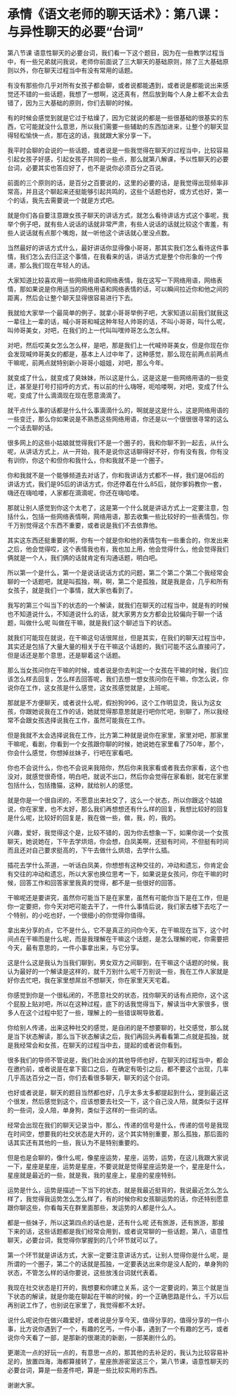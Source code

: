 # 承情《语文老师的聊天话术》：第八课：与异性聊天的必要“台词”

第八节课 语意性聊天的必要台词，我们看一下这个题目，因为在一些教学过程当中，有一些兄弟就问我说，老师你前面说了三大聊天的基础原则，除了三大基础原则以外，你在聊天过程当中有没有常用的话题。

有没有那些你几乎对所有女孩子都会聊，或者说都能遇到，或者说是都能说出来感觉还不错的一些话题，我想了一想啊，这还真有，然后放到每个人身上都不太会去错了，因为三大基础的原则，你们去聊的时候。

有的时候会感觉到就是它过于枯燥了，因为它就说的都是一些很基础的很基实的东西，它可能就没什么意思，所以我们需要一些辅助的东西加进来，让整个的聊天显得轻松愉快一点，那在这的话，我就跟大家分享一下。

我平时会聊的会说的一些话题，或者说是一些我觉得在聊天的过程当中，比较容易引起女孩子好感，引起女孩子共同的一些点，那么就第八解课，予以性聊天的必要台词，必要其实也答应好了，也不是说你必须百分之百说。

前面的三个原则的话，是百分之百要说的，这里的必要的话，是我觉得出现频率非常高，并且这个聊起来还挺能够引起共鸣的，这些个话题也好，或方式也好，第一个的话，我先去需要说一个就是方式吧。

就是你们各自要注意跟女孩子聊天的讲话方式，就怎么看待讲话方式这个事呢，我举个例子吧，就有些人说话的话就非常严肃，有些人说话的话就比较这个害羞，有些人说话就有点那个嘴炮，就一听他这个讲话就心里没点数。

当然最好的讲话方式什么，最好讲话你显得像小哥哥，那其实我们怎么看待这件事情，我们怎么去归正这个事情，在我看来的话，讲话方式是整个你形象的一个传递，那么我们现在年轻人的话。

大家知道比较喜欢用一些网络用语和网络表情，我在这写一下网络用语，网络表情，那如果说是你用适当的网络用语和网络表情的话，可以瞬间拉近你和他之间的距离，然后会让整个聊天显得很容易进行下去。

我就给大家举一个最简单的例子，就拿小哥哥举例子吧，大家知道以前我们就我这一辈往上一辈的话，喊小哥哥和喊这种年轻人帅哥的话，不叫小哥哥，叫什么呢，叫帅哥美女，对吧，在我们的上一代叫叫嘿帅哥怎么怎么样。

对吧，然后哎美女怎么怎么样，是吧，那是我们上一代喊帅哥美女，但是你现在你会发现喊帅哥美女的都是，基本上人过中年了，这种感觉，那么现在前两点前两点干嘛呢，前两点就特别新小哥哥小姐姐，对吧，那么今年。

就变成了什么，就变成了臭妹妹，所以这是什么，这是这是一些网络用语的一些变迁，甚至是打号打招呼的方式，有以前的什么嗨呀，呃哈喽啊，对吧，变成了什么呢，变成了什么滴滴现在现在愿意滴滴了。

就干点什么事的话都是什么什么事滴滴什么的，啊就是这是什么，这是网络用语的一些变迁，那么你如果说是不熟悉这些网络用语，你还是以一个很很很寻常的这么一个话去聊的话。

很多网上的这些小姑娘就觉得我们不是一个圈子的，我和你聊不到一起去，从什么呢，从讲话方式上，从一开始，我不是说你这话聊得好不好，你有没有我，你有没有训你，你这个和但你和我什么，你和我就不是一个圈子。

你和我就不是一个能够频道去对话了，你和我讲话方式都不一样，我们是06后的讲话方式，我们是95后的讲话方式，你还停着在什么85后，就你爹妈教你一套，嗨还在嗨哈喽，人家都在滴滴呢，你还在嗨哈喽。

那就让别人感觉到你这个太老了，这是第一个什么就是讲话方式上一定要注意，包括什么，包括一些网络表情啊，网络用语，那去收集一些比较好的一些表情包，你千万别觉得这个东西不重要，或者说是我们不去依靠他。

其实这东西还挺重要的啊，你有一个就是你和他的表情包有一些重合的，你发出来之后，他会觉得哎，这个表情我也有，我也加上用，他会觉得什么，他会觉得我们俩就是一个人，我们俩的话就肯定有沟通话题，明白吧。

所以第一个是什么，第一个是说话说话方式的问题，第二个第二个第二个我经常会聊的一个话题吧，就是叫孤独，啊，啊，第二个是孤独，就是我是会，几乎和所有女孩子，就是我们一个事情，就大家也看到了。

我写的第三个叫当下的状态的一个解读，就我们在聊天的过程当中，就是有的时候也不知道说什么，不知道说什么的话，就大家男方女方都会比较偏向于聊一个话题，叫做什么呢 叫做在干嘛，就是我们这个聊述当下的状态。

就我们可能现在就说，在干嘛这句话很屌丝，但是其实，在我们的聊天过程当中，其实还是包括了大量大量的相关于在干嘛这个话题的，我们可能不这么直接问了，但是话还是那个意思，还是聊着这个话题。

那么当女孩问你在干嘛的时候，或者说是你去判定一个女孩在干嘛的时候，我们应该怎么样去回复，怎么样去回答呢，我们去想一想女孩问你在干嘛，你怎么说，你说你在工作，这女孩是什么感觉，这女孩感觉就是，上班呢。

那就是不方便聊天，或者说什么呢，假扮狗996，这个工作明显烫，我认为这女孩，你跟她说我在工作的话，她就觉得那意思就是行吧你忙吧，别聊了，所以我经常不会跟女孩选择说我在工作，虽然可能我在工作。

但是我就不太会选择说我在工作，比方第二种就是说你在家里，家里对吧，那家里干嘛呢，看剧，你看到一个女孩跟你聊的时候，她说她在家里看了750年，那个，你会什么感觉，你想掉丝妹子，行吧在家看吧。

你也不会说什么，你也不会说来我陪你，然后你来我家看或者我去你家看，这个也没对，就感觉很奇怪，明白吧，就说不出口，然后你会觉得在家看剧，就宅在家里包括什么，包括撸猫，这种，就给别人的感觉。

就是你是一个很自闭的，不愿意出来社交了，这么一个状态，所以你跟这个姑娘说，你在家里，也不太好，那么我们再想想还有什么样的回复，我想比较好的回复是什么呢，比较好的回复是，我在做一些，做，我，的，我的。

兴趣，爱好，我觉得这个是，比较不错的，因为你去想象一下，如果你说一个女孩聊天，她说她在，下午去学烘焙，你会想，白凤美啊，还挺有时间，不但挺有时间而且还对自己要求挺高的，下午去做什么烘焙，去学什么插。

插花去学什么茶道，一听话白凤美，你想想有这种交往的，冲动和遗忘，你肯定会有交往的冲动和遗忘，所以大家也换位思考一下，如果说是女孩问，你在干嘛的时候，回答工作和回答家里我真的觉得，都不是一些很好的回答。

干嘛呢还是要讲究，虽然你可能当下是在家里，虽然有可能你当下是在工作，但是你一定要把，你今天对吧可能去干了，一件什么事情后说，我们家去楼下去吃了一个特别，的小吃也好，一个很细小的你觉得你值得。

拿出来分享的点，它不是什么，它不是真正的问你今天，在干嘛现在当下，这个时间点在干嘛而是什么呢，而是我理解在干嘛这个话题，是怎么理解的呢，你需要把今天，最有意思的，一件小事拿出来，与它分享。

这是什么这是我认为当我们聊到，男女双方之间聊到，在干嘛这个话题的时候，我认为最好的一个解读是这样的，就千万别什么呢千万别说一些，我在工作人家就是好你去忙吧，我在家里想屌丝不想聊天，你在家里天天宅着。

你感觉到你是一个很私闭的，不愿意社交的状态，找你聊天的话有点把你，这个这个屁股上贴对吧，所以在这种过程，底下的话我觉得当下，解读当中大家很多，很多人在这个过程中犯了一些，理解上的一些错误啊导致着。

你给别人传递，出来这种社交的感觉，是自闭的是不想要聊的，社交感觉，那么就是当下状态解读，那么当下状态解读之后，我们再回头再看看第二点就是孤独，就是我经常会和女孩，在聊天的过程当中去，提起的或者说你看到。

很多我们的导师不管说是，我们社会派的其他导师也好，在聊天的过程当中，都会在邀约前，或者说是在拿下窗口之后，在确定有吸引之后，都不要这个出现，几率几乎高达百分之一百，你们去看很多聊天，聊天的这个台词。

也好或者说是，聊天的题目当然都也好，几乎太多太多都提起到什么，提到最近这个很发，然后感觉到这个，应该想要去社交一下，这个自己没人陪，就类似于这样的一些词，没人陪，单身狗，类似于这样的一些词的话。

经常会出现在我们的聊天记录当中，那么，传递的信号是什么，传递的信号是我现在时间空，想要我的社交状态是大开的，这个其实特别重要，那么孤独，那后面的话其实还有其他的一些，我认为不是特别重要的。

但是也是会聊的，像什么呢，像星座运势，星座，运势，运势，在这儿我跟大家说一下，星座是星座，运势是星座，不要说就是觉得星座运势是一个，星座是什么，星座就是最近的一些，就是我，我的星座上，星座的星座特别。

运势是什么，运势是描述一下当下的状态，就是我最近挺背的，我说最近怎么怎么样了，我觉得我运势怎么怎么样了，有的时候你和女孩聊运势的话，你还特别愿意跟你聊这些，你看每天在群里面那些，发运势的人都是什么人。

都是一些妹子，所以这第四点的话也是，还有什么呢 还有旅游，还有旅游，那接下来的话，这些话题都是我们经常会用到，或者说常聊的一些话题，第八，语意性聊天，必要台词，我觉得你掌握到的几个环节就可以了。

第一个环节就是讲话方式，大家一定要注意讲话方式，让别人觉得你是什么呢，是所谓的一个圈子，第二个的话就是孤独，一定要表达出来你是没人配的，单身狗的状态，不管怎么样的话你要说，这些放浅台词就代表着。

我现在社交状态是打开的，我想要和你建立关系，这个一定要说的，第三个就是当下状态的解读，就是你能在聊起在干嘛的时候，的一个正确思路是什么，千万以后再别说工作了，也别说在家里了，我觉得都不太好。

说什么呢说你在做兴趣爱好，或者说是分享今天，值得分享的，值得分享的一件小事，比方说你遇到了一个，有趣的乞丐，一件小事，遇到了一个有趣的乞丐，或者说你今天看了一部，是那新的很潮流的新剧，一部美剧什么的。

更潮流一点的好玩一点的，有意思一点的，那其他的去补足的，我认为比较容易补足的，放置四海，海都算接转了，星座旅游密室这三个，第八节课，语意性聊天的必要台词，算是一些差件吧，算是一些比较实用的东西。

谢谢大家。